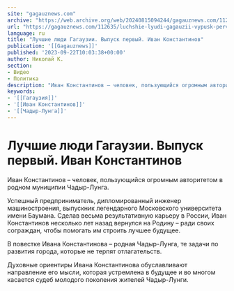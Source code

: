 ```yaml
---
site: "gagauznews.com"
archive: "https://web.archive.org/web/20240815094244/gagauznews.com/112635/luchshie-lyudi-gagauzii-vypusk-pervyj-ivan-konstantinov.html"
url: "https://gagauznews.com/112635/luchshie-lyudi-gagauzii-vypusk-pervyj-ivan-konstantinov.html"
language: ru
title: "Лучшие люди Гагаузии. Выпуск первый. Иван Константинов"
publication: '[[Gagauznews]]'
published: '2023-09-22T10:03:38+00:00'
author: Николай К.
section:
- Видео
- Политика
description: "Иван Константинов – человек, пользующийся огромным авторитетом в родном муниципии Чадыр-Лунга. Успешный предприниматель, дипломированный инженер машиностроения, выпускник легендарного Московского университета имени Баумана. Сделав весьма результативную карьеру в России, Иван Константинов несколько лет назад вернулся на Родину – ради своих сограждан, чтобы помогать им строить лучшее будущее. В повестке Ивана Константинова – родная Чадыр-Лунга, те задачи по развития города, которые не терпят отлагательств. Духовные ориентиры Ивана Константинова обуславливают направление его мысли, которая устремлена в будущее и во многом касается судеб молодого поколения жителей Чадыр-Лунги."
keywords:
- '[[Гагаузия]]'
- '[[Иван Константинов]]'
- '[[Чадыр-Лунга]]'
---
```


# Лучшие люди Гагаузии. Выпуск первый. Иван Константинов

Иван Константинов – человек, пользующийся огромным авторитетом в родном муниципии Чадыр-Лунга.

Успешный предприниматель, дипломированный инженер машиностроения, выпускник легендарного Московского университета имени Баумана. Сделав весьма результативную карьеру в России, Иван Константинов несколько лет назад вернулся на Родину – ради своих сограждан, чтобы помогать им строить лучшее будущее.

В повестке Ивана Константинова – родная Чадыр-Лунга, те задачи по развития города, которые не терпят отлагательств.

Духовные ориентиры Ивана Константинова обуславливают направление его мысли, которая устремлена в будущее и во многом касается судеб молодого поколения жителей Чадыр-Лунги.